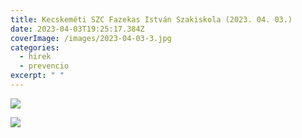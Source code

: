 ```yaml
---
title: Kecskeméti SZC Fazekas István Szakiskola (2023. 04. 03.)
date: 2023-04-03T19:25:17.384Z
coverImage: /images/2023-04-03-3.jpg
categories:
  - hirek
  - prevencio
excerpt: " "
---
```

![](/images/2023-04-03-4.jpg)

![](/images/2023-04-03-5.jpg)